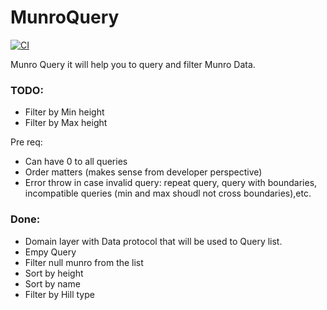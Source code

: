 # MunroQuery

[![CI](https://github.com/danielbastidasr/MunroQuery/actions/workflows/CI.yml/badge.svg)](https://github.com/danielbastidasr/MunroQuery/actions/workflows/CI.yml)

Munro Query it will help you to query and filter Munro Data.


### TODO:

- Filter by Min height
- Filter by Max height

Pre req: 
- Can have 0 to all queries
- Order matters (makes sense from developer perspective)
- Error throw in case invalid query:  repeat query, query with boundaries, incompatible queries (min and max shoudl not cross boundaries),etc.


### Done:

- Domain layer with Data protocol that will be used to Query list.
- Empy Query
- Filter null munro from the list
- Sort by height
- Sort by name
- Filter by Hill type

